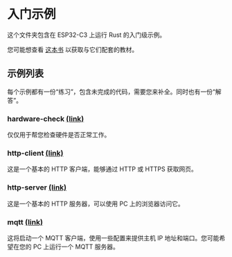 # 入门示例

这个文件夹包含在 ESP32-C3 上运行 Rust 的入门级示例。

您可能想查看 [这本书](http://espressif-trainings.ferrous-systems.com) 以获取与它们配套的教材。

## 示例列表

每个示例都有一份“练习”，包含未完成的代码，需要您来补全。同时也有一份“解答”。

### hardware-check [(link)](./hardware-check)

仅仅用于帮您检查硬件是否正常工作。

### http-client [(link)](./http-client)

这是一个基本的 HTTP 客户端，能够通过 HTTP 或 HTTPS 获取网页。

### http-server [(link)](./http-server)

这是一个基本的 HTTP 服务器，可以使用 PC 上的浏览器访问它。

### mqtt [(link)](./mqtt)

这将启动一个 MQTT 客户端，使用一些配置来提供主机 IP 地址和端口。您可能希望在您的 PC 上运行一个 MQTT 服务器。
